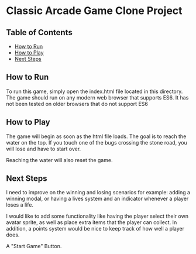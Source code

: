 # Classic Arcade Game Clone Project

## Table of Contents

- [How to Run](#How_to_Run)
- [How to Play](#How_to_Play)
- [Next Steps](#Next_Steps)

## How to Run

To run this game, simply open the index.html file located in this directory. The game should run on any modern web browser that supports ES6. It has not been tested on older browsers that do not support ES6

## How to Play

The game will begin as soon as the html file loads. The goal is to reach the water on the top. If you touch one of the bugs crossing the stone road, you will lose and have to start over.

Reaching the water will also reset the game.

## Next Steps

I need to improve on the winning and losing scenarios for example: adding a winning modal, or having a lives system and an indicator whenever a player loses a life.

I would like to add some functionality like having the player select their own avatar sprite, as well as place extra items that the player can collect. In addition, a points system would be nice to keep track of how well a player does.

A "Start Game" Button.
